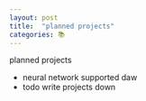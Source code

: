 ```yaml
---
layout: post
title:  "planned projects"
categories: 📚
---
```


planned projects
- neural network supported daw 
- todo write projects down
